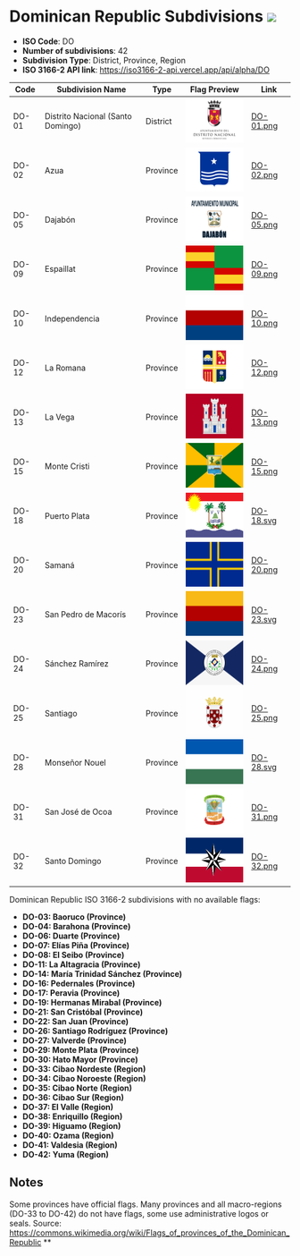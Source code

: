 # Dominican Republic Subdivisions ![](https://flagcdn.com/h40/do.png)

- **ISO Code**: DO
- **Number of subdivisions**: 42
- **Subdivision Type**: District, Province, Region
- **ISO 3166-2 API link**: https://iso3166-2-api.vercel.app/api/alpha/DO

| Code  | Subdivision Name         | Type | Flag Preview | Link |
|-------|--------------------------|--------------| -------------- |----------|
| DO-01 | Distrito Nacional (Santo Domingo) | District | <img src='https://raw.githubusercontent.com/amckenna41/iso3166-flags/main/iso3166-2-flags/DO/DO-01.png' height='80'> | [DO-01.png](https://raw.githubusercontent.com/amckenna41/iso3166-flags/main/iso3166-2-flags/DO/DO-01.png) |
| DO-02 | Azua | Province | <img src='https://raw.githubusercontent.com/amckenna41/iso3166-flags/main/iso3166-2-flags/DO/DO-02.png' height='80'> | [DO-02.png](https://raw.githubusercontent.com/amckenna41/iso3166-flags/main/iso3166-2-flags/DO/DO-02.png) |
| DO-05 | Dajabón | Province | <img src='https://raw.githubusercontent.com/amckenna41/iso3166-flags/main/iso3166-2-flags/DO/DO-05.png' height='80'> | [DO-05.png](https://raw.githubusercontent.com/amckenna41/iso3166-flags/main/iso3166-2-flags/DO/DO-05.png) |
| DO-09 | Espaillat | Province | <img src='https://raw.githubusercontent.com/amckenna41/iso3166-flags/main/iso3166-2-flags/DO/DO-09.png' height='80'> | [DO-09.png](https://raw.githubusercontent.com/amckenna41/iso3166-flags/main/iso3166-2-flags/DO/DO-09.png) |
| DO-10 | Independencia | Province | <img src='https://raw.githubusercontent.com/amckenna41/iso3166-flags/main/iso3166-2-flags/DO/DO-10.png' height='80'> | [DO-10.png](https://raw.githubusercontent.com/amckenna41/iso3166-flags/main/iso3166-2-flags/DO/DO-10.png) |
| DO-12 | La Romana | Province | <img src='https://raw.githubusercontent.com/amckenna41/iso3166-flags/main/iso3166-2-flags/DO/DO-12.png' height='80'> | [DO-12.png](https://raw.githubusercontent.com/amckenna41/iso3166-flags/main/iso3166-2-flags/DO/DO-12.png) |
| DO-13 | La Vega | Province | <img src='https://raw.githubusercontent.com/amckenna41/iso3166-flags/main/iso3166-2-flags/DO/DO-13.png' height='80'> | [DO-13.png](https://raw.githubusercontent.com/amckenna41/iso3166-flags/main/iso3166-2-flags/DO/DO-13.png) |
| DO-15 | Monte Cristi | Province | <img src='https://raw.githubusercontent.com/amckenna41/iso3166-flags/main/iso3166-2-flags/DO/DO-15.png' height='80'> | [DO-15.png](https://raw.githubusercontent.com/amckenna41/iso3166-flags/main/iso3166-2-flags/DO/DO-15.png) |
| DO-18 | Puerto Plata | Province | <img src='https://raw.githubusercontent.com/amckenna41/iso3166-flags/main/iso3166-2-flags/DO/DO-18.svg' height='80'> | [DO-18.svg](https://raw.githubusercontent.com/amckenna41/iso3166-flags/main/iso3166-2-flags/DO/DO-18.svg) |
| DO-20 | Samaná | Province | <img src='https://raw.githubusercontent.com/amckenna41/iso3166-flags/main/iso3166-2-flags/DO/DO-20.png' height='80'> | [DO-20.png](https://raw.githubusercontent.com/amckenna41/iso3166-flags/main/iso3166-2-flags/DO/DO-20.png) |
| DO-23 | San Pedro de Macorís | Province | <img src='https://raw.githubusercontent.com/amckenna41/iso3166-flags/main/iso3166-2-flags/DO/DO-23.svg' height='80'> | [DO-23.svg](https://raw.githubusercontent.com/amckenna41/iso3166-flags/main/iso3166-2-flags/DO/DO-23.svg) |
| DO-24 | Sánchez Ramírez | Province | <img src='https://raw.githubusercontent.com/amckenna41/iso3166-flags/main/iso3166-2-flags/DO/DO-24.png' height='80'> | [DO-24.png](https://raw.githubusercontent.com/amckenna41/iso3166-flags/main/iso3166-2-flags/DO/DO-24.png) |
| DO-25 | Santiago | Province | <img src='https://raw.githubusercontent.com/amckenna41/iso3166-flags/main/iso3166-2-flags/DO/DO-25.png' height='80'> | [DO-25.png](https://raw.githubusercontent.com/amckenna41/iso3166-flags/main/iso3166-2-flags/DO/DO-25.png) |
| DO-28 | Monseñor Nouel | Province | <img src='https://raw.githubusercontent.com/amckenna41/iso3166-flags/main/iso3166-2-flags/DO/DO-28.svg' height='80'> | [DO-28.svg](https://raw.githubusercontent.com/amckenna41/iso3166-flags/main/iso3166-2-flags/DO/DO-28.svg) |
| DO-31 | San José de Ocoa | Province | <img src='https://raw.githubusercontent.com/amckenna41/iso3166-flags/main/iso3166-2-flags/DO/DO-31.png' height='80'> | [DO-31.png](https://raw.githubusercontent.com/amckenna41/iso3166-flags/main/iso3166-2-flags/DO/DO-31.png) |
| DO-32 | Santo Domingo | Province | <img src='https://raw.githubusercontent.com/amckenna41/iso3166-flags/main/iso3166-2-flags/DO/DO-32.png' height='80'> | [DO-32.png](https://raw.githubusercontent.com/amckenna41/iso3166-flags/main/iso3166-2-flags/DO/DO-32.png) |

Dominican Republic ISO 3166-2 subdivisions with no available flags:

* **DO-03: Baoruco (Province)**
* **DO-04: Barahona (Province)**
* **DO-06: Duarte (Province)**
* **DO-07: Elías Piña (Province)**
* **DO-08: El Seibo (Province)**
* **DO-11: La Altagracia (Province)**
* **DO-14: María Trinidad Sánchez (Province)**
* **DO-16: Pedernales (Province)**
* **DO-17: Peravia (Province)**
* **DO-19: Hermanas Mirabal (Province)**
* **DO-21: San Cristóbal (Province)**
* **DO-22: San Juan (Province)**
* **DO-26: Santiago Rodríguez (Province)**
* **DO-27: Valverde (Province)**
* **DO-29: Monte Plata (Province)**
* **DO-30: Hato Mayor (Province)**
* **DO-33: Cibao Nordeste (Region)**
* **DO-34: Cibao Noroeste (Region)**
* **DO-35: Cibao Norte (Region)**
* **DO-36: Cibao Sur (Region)**
* **DO-37: El Valle (Region)**
* **DO-38: Enriquillo (Region)**
* **DO-39: Higuamo (Region)**
* **DO-40: Ozama (Region)**
* **DO-41: Valdesia (Region)**
* **DO-42: Yuma (Region)**

## Notes
Some provinces have official flags. Many provinces and all macro-regions (DO-33 to DO-42) do not have flags, some use administrative logos or seals. Source: https://commons.wikimedia.org/wiki/Flags_of_provinces_of_the_Dominican_Republic **